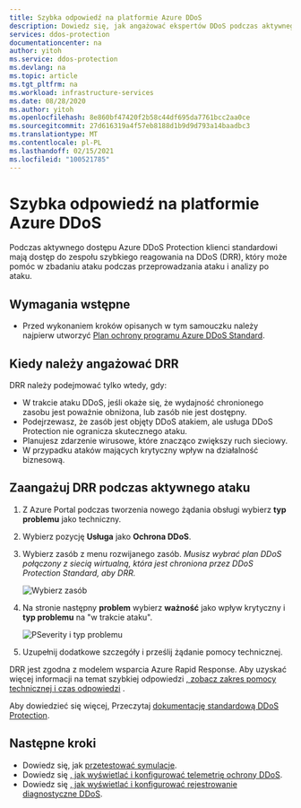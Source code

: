 ```yaml
---
title: Szybka odpowiedź na platformie Azure DDoS
description: Dowiedz się, jak angażować ekspertów DDoS podczas aktywnego ataku na potrzeby wyspecjalizowanej pomocy technicznej.
services: ddos-protection
documentationcenter: na
author: yitoh
ms.service: ddos-protection
ms.devlang: na
ms.topic: article
ms.tgt_pltfrm: na
ms.workload: infrastructure-services
ms.date: 08/28/2020
ms.author: yitoh
ms.openlocfilehash: 8e860bf47420f2b58c44df695da7761bcc2aa0ce
ms.sourcegitcommit: 27d616319a4f57eb8188d1b9d9d793a14baadbc3
ms.translationtype: MT
ms.contentlocale: pl-PL
ms.lasthandoff: 02/15/2021
ms.locfileid: "100521785"
---
```

# <a name="azure-ddos-rapid-response"></a>Szybka odpowiedź na platformie Azure DDoS

Podczas aktywnego dostępu Azure DDoS Protection klienci standardowi mają dostęp do zespołu szybkiego reagowania na DDoS (DRR), który może pomóc w zbadaniu ataku podczas przeprowadzania ataku i analizy po ataku.

## <a name="prerequisites"></a>Wymagania wstępne

- Przed wykonaniem kroków opisanych w tym samouczku należy najpierw utworzyć [Plan ochrony programu Azure DDoS Standard](manage-ddos-protection.md).

## <a name="when-to-engage-drr"></a>Kiedy należy angażować DRR

DRR należy podejmować tylko wtedy, gdy: 

- W trakcie ataku DDoS, jeśli okaże się, że wydajność chronionego zasobu jest poważnie obniżona, lub zasób nie jest dostępny. 
- Podejrzewasz, że zasób jest objęty DDoS atakiem, ale usługa DDoS Protection nie ogranicza skutecznego ataku.
- Planujesz zdarzenie wirusowe, które znacząco zwiększy ruch sieciowy.
- W przypadku ataków mających krytyczny wpływ na działalność biznesową.

## <a name="engage-drr-during-an-active-attack"></a>Zaangażuj DRR podczas aktywnego ataku

1. Z Azure Portal podczas tworzenia nowego żądania obsługi wybierz **typ problemu** jako techniczny.
2. Wybierz pozycję **Usługa** jako **Ochrona DDoS**.
3. Wybierz zasób z menu rozwijanego zasób. _Musisz wybrać plan DDoS połączony z siecią wirtualną, która jest chroniona przez DDoS Protection Standard, aby DRR._

    ![Wybierz zasób](./media/ddos-rapid-response/choose-resource.png)

4. Na stronie następny **problem** wybierz **ważność** jako wpływ krytyczny i **typ problemu** na "w trakcie ataku".

    ![PSeverity i typ problemu](./media/ddos-rapid-response/severity-and-problem-type.png)

5. Uzupełnij dodatkowe szczegóły i prześlij żądanie pomocy technicznej.

DRR jest zgodna z modelem wsparcia Azure Rapid Response. Aby uzyskać więcej informacji na temat szybkiej odpowiedzi [, zobacz zakres pomocy technicznej i czas odpowiedzi](https://azure.microsoft.com/en-us/support/plans/response/) .

Aby dowiedzieć się więcej, Przeczytaj [dokumentację standardową DDoS Protection](./ddos-protection-overview.md).

## <a name="next-steps"></a>Następne kroki

- Dowiedz się, jak [przetestować symulacje](test-through-simulations.md).
- Dowiedz się [, jak wyświetlać i konfigurować telemetrię ochrony DDoS](telemetry.md).
- Dowiedz się [, jak wyświetlać i konfigurować rejestrowanie diagnostyczne DDoS](diagnostic-logging.md).
